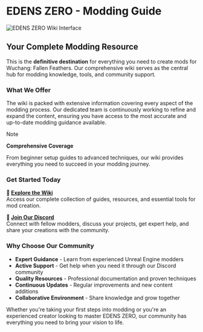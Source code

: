 # EDENS ZERO - Modding Guide

![EDENS ZERO Wiki Interface](https://github.com/user-attachments/assets/aaf3128e-e0d8-48f6-8414-26e3aaf580a9)


## Your Complete Modding Resource

This is the **definitive destination** for everything you need to create mods for Wuchang: Fallen Feathers. Our comprehensive wiki serves as the central hub for modding knowledge, tools, and community support.

### What We Offer

The wiki is packed with extensive information covering every aspect of the modding process. Our dedicated team is continuously working to refine and expand the content, ensuring you have access to the most accurate and up-to-date modding guidance available.

> [!NOTE]
> **Comprehensive Coverage**
> 
> From beginner setup guides to advanced techniques, our wiki provides everything you need to succeed in your modding journey.

### Get Started Today

**📖 [Explore the Wiki](https://github.com/EDENS-ZERO-Modding-Team/EDENS-ZERO-Modding-Guide/wiki)**  
Access our complete collection of guides, resources, and essential tools for mod creation.

**💬 [Join Our Discord](https://discord.gg/Jb2wRF62FJ)**  
Connect with fellow modders, discuss your projects, get expert help, and share your creations with the community.

### Why Choose Our Community

- **Expert Guidance** - Learn from experienced Unreal Engine modders
- **Active Support** - Get help when you need it through our Discord community  
- **Quality Resources** - Professional documentation and proven techniques
- **Continuous Updates** - Regular improvements and new content additions
- **Collaborative Environment** - Share knowledge and grow together

Whether you're taking your first steps into modding or you're an experienced creator looking to master EDENS ZERO, our community has everything you need to bring your vision to life.
